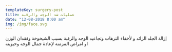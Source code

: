 ```yaml
---
templateKey: surgery-post
title: عمليات شد الوجه والرقبة
date: "12-08-2018 8:00 am"
img: /img/face.svg
---
```


إزالة الجلد الزائد و لأخفاء الترهات وتجاعيد الوجه والرقبة بسبب الشيخوخة وفقدان الوزن او امراض المزمنة لإعادة جمال الوجه وحيويته
